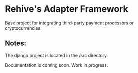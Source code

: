 # Rehive's Adapter Framework
Base project for integrating third-party payment processors or cryptocurrencies.

## Notes:
The django project is located in the /src directory. 

Documentation is coming soon. Work in progress.

